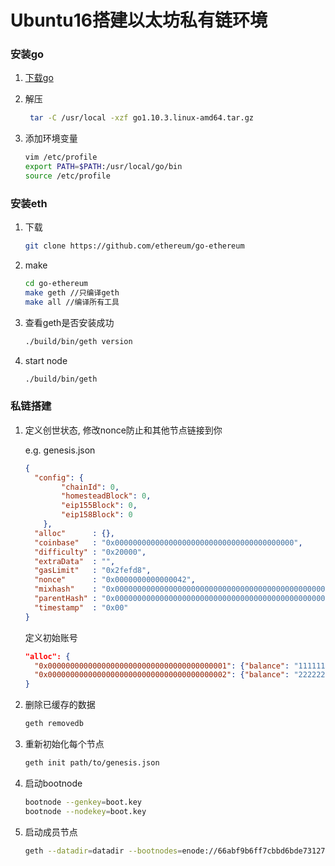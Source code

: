 # Ubuntu16搭建以太坊私有链环境

### 安装go

1. [下载go](https://dl.google.com/go/go1.10.3.linux-amd64.tar.gz)

2. 解压

   ``` bash
    tar -C /usr/local -xzf go1.10.3.linux-amd64.tar.gz
   ```

3. 添加环境变量

   ``` bash
   vim /etc/profile
   export PATH=$PATH:/usr/local/go/bin
   source /etc/profile
   ```


### 安装eth

1. 下载

   ``` bash
   git clone https://github.com/ethereum/go-ethereum
   ```

2. make

   ```bash
   cd go-ethereum
   make geth //只编译geth
   make all //编译所有工具
   ```

3. 查看geth是否安装成功

   ``` bash
   ./build/bin/geth version
   ```

4. start node

   ```bash
   ./build/bin/geth
   ```

### 私链搭建

1. 定义创世状态, 修改nonce防止和其他节点链接到你

   e.g. genesis.json

   ``` json
   {
     "config": {
           "chainId": 0,
           "homesteadBlock": 0,
           "eip155Block": 0,
           "eip158Block": 0
       },
     "alloc"      : {},
     "coinbase"   : "0x0000000000000000000000000000000000000000",
     "difficulty" : "0x20000",
     "extraData"  : "",
     "gasLimit"   : "0x2fefd8",
     "nonce"      : "0x0000000000000042",
     "mixhash"    : "0x0000000000000000000000000000000000000000000000000000000000000000",
     "parentHash" : "0x0000000000000000000000000000000000000000000000000000000000000000",
     "timestamp"  : "0x00"
   }
   ```

   定义初始账号

   ``` json
   "alloc": {
     "0x0000000000000000000000000000000000000001": {"balance": "111111111"},
     "0x0000000000000000000000000000000000000002": {"balance": "222222222"}
   }
   ```

2. 删除已缓存的数据

   ``` bash
   geth removedb
   ```

3. 重新初始化每个节点

   ``` bash
   geth init path/to/genesis.json
   ```

4. 启动bootnode

   ```bash
   bootnode --genkey=boot.key
   bootnode --nodekey=boot.key
   ```

5. 启动成员节点

   ```bash
   geth --datadir=datadir --bootnodes=enode://66abf9b6ff7cbbd6bde7312752dabd43cbaccd75a6af4e2560bc210817d032fd333189e4eb95b69a4beda2c304626d9509ef01662780c162c6ea5da7a22637c8@192.168.235.130:30301
   ```


